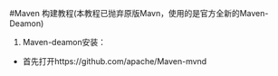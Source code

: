 #Maven 构建教程(本教程已抛弃原版Mavn，使用的是官方全新的Maven-Deamon)
1. Maven-deamon安装：
- 首先打开https://github.com/apache/Maven-mvnd
